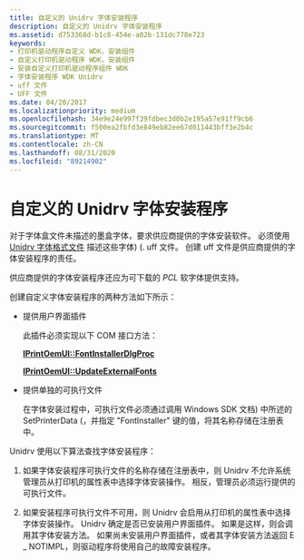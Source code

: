```yaml
---
title: 自定义的 Unidrv 字体安装程序
description: 自定义的 Unidrv 字体安装程序
ms.assetid: d753368d-b1c8-454e-a02b-131dc778e723
keywords:
- 打印机驱动程序自定义 WDK，安装组件
- 自定义打印机驱动程序 WDK，安装组件
- 安装自定义打印机驱动程序组件 WDK
- 字体安装程序 WDK Unidrv
- uff 文件
- UFF 文件
ms.date: 04/20/2017
ms.localizationpriority: medium
ms.openlocfilehash: 34e9e24e997f39fdbec3d0b2e195a57e91ff9cb6
ms.sourcegitcommit: f500ea2fbfd3e849eb82ee67d011443bff3e2b4c
ms.translationtype: MT
ms.contentlocale: zh-CN
ms.lasthandoff: 08/31/2020
ms.locfileid: "89214902"
---
```

# <a name="customized-font-installers-for-unidrv"></a>自定义的 Unidrv 字体安装程序





对于字体盒文件未描述的墨盒字体，要求供应商提供的字体安装软件。 必须使用 [Unidrv 字体格式文件](customized-font-management.md#ddk-unidrv-font-format-files-gg) 描述这些字体)  (. uff 文件。 创建 uff 文件是供应商提供的字体安装程序的责任。

供应商提供的字体安装程序还应为可下载的 *PCL* 软字体提供支持。

创建自定义字体安装程序的两种方法如下所示：

-   提供用户界面插件

    此插件必须实现以下 COM 接口方法：

    [**IPrintOemUI::FontInstallerDlgProc**](/windows-hardware/drivers/ddi/prcomoem/nf-prcomoem-iprintoemui-fontinstallerdlgproc)

    [**IPrintOemUI::UpdateExternalFonts**](/windows-hardware/drivers/ddi/prcomoem/nf-prcomoem-iprintoemui-updateexternalfonts)

-   提供单独的可执行文件

    在字体安装过程中，可执行文件必须通过调用 Windows SDK 文档) 中所述的 SetPrinterData (，并指定 "FontInstaller" 键的值，将其名称存储在注册表中。

Unidrv 使用以下算法查找字体安装程序：

1.  如果字体安装程序可执行文件的名称存储在注册表中，则 Unidrv 不允许系统管理员从打印机的属性表中选择字体安装操作。 相反，管理员必须运行提供的可执行文件。

2.  如果安装程序可执行文件不可用，则 Unidrv 会启用从打印机的属性表中选择字体安装操作。 Unidrv 确定是否已安装用户界面插件。 如果是这样，则会调用其字体安装方法。 如果尚未安装用户界面插件，或者其字体安装方法返回 E \_ NOTIMPL，则驱动程序将使用自己的故障安装程序。

 

